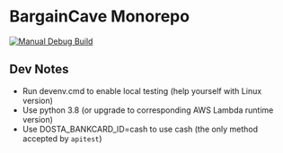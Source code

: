 # BargainCave Monorepo

[![Manual Debug Build](https://github.com/scartill/bargaincave/actions/workflows/build_android_debug.yml/badge.svg?branch=master)](https://github.com/scartill/bargaincave/actions/workflows/build_android_debug.yml)


## Dev Notes

* Run devenv.cmd to enable local testing (help yourself with Linux version)
* Use python 3.8 (or upgrade to corresponding AWS Lambda runtime version)
* Use DOSTA_BANKCARD_ID=cash to use cash (the only method accepted by `apitest`)
